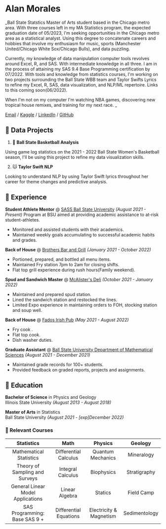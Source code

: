
# Alan Morales

_Ball State Statstics Master of Arts student based in the Chicago metro area. With three courses left in my MA Statistics program, the expected graduation date of 05/2023, I'm seeking opportunities in the Chicago metro area as a statistical analyst. Using this degree to concatenate careers and hobbies that involve my enthusiasm for music, sports (Manchester United/Chicago White Sox/Chicago Bulls), and data puzzling. 

Currently, my knowledge of data manipulation computer tools revolves around Excel, R, and SAS. With intermediate knowledge in all three. I am in the process of attaining my SAS 9.4 Base Programming certification by 07/2022. With tools and knowledge from statistics courses, I'm working on two projects surrounding the Ball State WBB team and Taylor Swifts Lyrics to refine my Excel, R, SAS, data visualization, and NLP/ML repertoire. Links to this coming soon(06/2022).

When I'm not on my computer I'm watching NBA games, discovering new tropical house remixes, and training for my next race.
_

[Email](mailto:atsmoral13@protonmail.ch) / [Kaggle](https://www.kaggle.com/alanmorales) / [LinkedIn](www.linkedin.com/in/amorales13
) / [GitHub](https://github.com/aswift13)

## 📘 Data Projects

1. 🏀 **Ball State Basketball Analysis**

Using game log statistics on the 2021 - 2022 Ball State Women's Basketball season, I'll be using this project to refine my data visualization skills. 

2. 🐱 **Taylor Swift NLP** 

Looking to understand NLP by using Taylor Swift lyrics throughout her career for theme changes and predictive analysis. 


## 💼  Experience

**Student Athlete Mentor** @ [SASS Ball State University](https://www.bsu.edu/about/administrativeoffices/sass) _(August 2021 - Present)_
Program at BSU aimed at providing academic assistance to at-risk student-athletes.

- Monitored and assisted students with their academics.
- Maintained weekly goals accumulating to successful academic habits and grades.  

**Back of House** @ [Brothers Bar and Grill](https://www.brothersbar.com/muncie) _(January 2021 - October 2022)_

- Portioned, prepared, and bottled all menu items. 
- Maintained Fry station 7pm to 2am for closing shifts. 
- Flat top grill experience during rush hours(Family weekend).  

**Spud and Sandwich Master** @ [McAlister's Deli](https://locations.mcalistersdeli.com/in/muncie/600-e-mcgalliard-rd) _(October 2021 - January 2022)_

- Maintained and prepared spud station. 
- Lined the sandwich station and restocked the lines.
- Limited Expo experience in maintaining orders to FOH, stocking station and soup well. 

**Back of House** @ [Fados Irish Pub](https://fadoirishpub.com/chicago/) _(May 2021 - August 2022)_ 

- Fry cook .
- Flat top cook.
- Dish washer duties. 

**Graduate Assistant** @ [Ball State University Department of Mathematical Sciences](https://www.bsu.edu/academics/collegesanddepartments/math) _(August 2021 - December 2021)_

- Maintained grade records for 100+ students.
- Provided feedback on graded reports, projects and assignments. 


## 🏫 Education

 **Bachelor of Science** in Physics and Geology  
 Illinois State University _(August 2013 - August 2018)_

 **Master of Arts** in Statistics  
 Ball State University _(August 2021 - [exp]December 2022)_ 

### 📝 Relevant Courses


| Statistics | Math | Physics | Geology |
| :---: | :---: |     :---:      |:---:|
|Mathematical Statistics| Differential Calculus   | Quantum Mechanics     | Mineralogy    |
|Theory of Sampling and Surveys| Integral Calculus     | Biophysics       | Stratigraphy      |
|General Linear Model Applications|  Linear Algebra   | Statics     | Field Camp    |
|SAS Programming: Base SAS 9	+| Differential Equations     | Electricity & Magnetism       | Sedimentology      |

